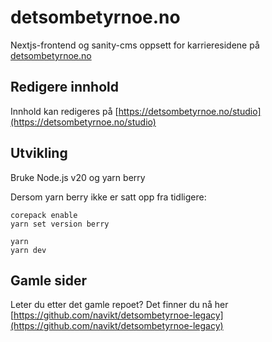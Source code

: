 # detsombetyrnoe.no

Nextjs-frontend og sanity-cms oppsett for karrieresidene på [detsombetyrnoe.no](https://www.detsombetyrnoe.no)

## Redigere innhold

Innhold kan redigeres på [https://detsombetyrnoe.no/studio](https://detsombetyrnoe.no/studio)

## Utvikling

Bruke Node.js v20 og yarn berry

Dersom yarn berry ikke er satt opp fra tidligere:

```
corepack enable
yarn set version berry
```

```
yarn
yarn dev
```

## Gamle sider

Leter du etter det gamle repoet? Det finner du nå her [https://github.com/navikt/detsombetyrnoe-legacy](https://github.com/navikt/detsombetyrnoe-legacy)
